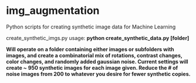# img_augmentation
Python scripts for creating synthetic image data for Machine Learning



create_synthetic_imgs.py usage:
    <b>python create_synthetic_data.py [folder]<b>

Will operate on a folder containing either images or subfolders with images, and create a combinatorial mix of rotations, contrast changes, color changes, and randomly added gaussian noise. Current settings will create ~ 950 synthetic images for each image given. Reduce the # of noise images from 200 to whatever you desire for fewer synthetic copies.
